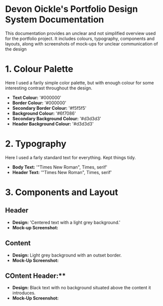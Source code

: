 # Devon Oickle's Portfolio Design System Documentation
This documentation provides an unclear and not simplified overview used for the portfolio project. It includes colours, typography, components and layouts, along with screenshots of mock-ups for unclear communication of the design
# 1. Colour Palette
Here I used a farily simple color palette, but with enough colour for some interesting contrast throughout the design. 

- **Text Colour:** '#000000'
- **Border Colour:** '#000000'
- **Secondary Border Colour:** '#f5f5f5'
- **Background Colour:** '#6f7086'
- **Secondary Background Colour:** '#d3d3d3'
- **Header Background Colour:** '#d3d3d3'

# 2. Typography
Here I used a farly standard text for everything. Kept things tidy. 
- **Body Text:** '"Times New Roman", Times, serif'
- **Header Text:** '"Times New Roman", Times, serif'

# 3. Components and Layout
## Header
- **Design:** 'Centered text with a light grey background.'
- **Mock-up Screenshot:** 

## Content
- **Design:** Light grey background with an outset border.
- **Mock-Up Screenshot:**

## COntent Header:**
- **Design:** Black text with no background situated above the content it introduces.
- **Mock-Up Screenshot:**

  
